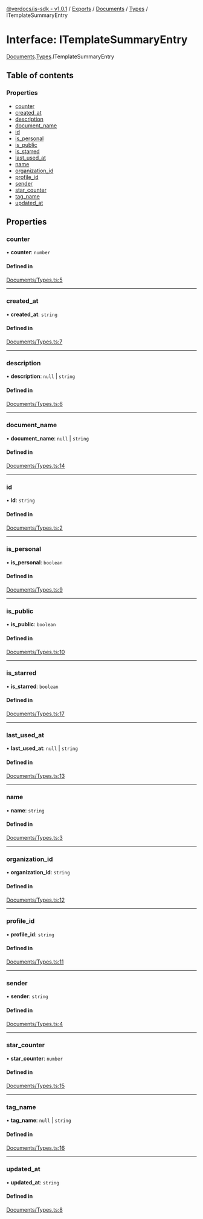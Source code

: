 [@verdocs/js-sdk - v1.0.1](../README.md) / [Exports](../modules.md) / [Documents](../modules/Documents.md) / [Types](../modules/Documents.Types.md) / ITemplateSummaryEntry

# Interface: ITemplateSummaryEntry

[Documents](../modules/Documents.md).[Types](../modules/Documents.Types.md).ITemplateSummaryEntry

## Table of contents

### Properties

- [counter](Documents.Types.ITemplateSummaryEntry.md#counter)
- [created_at](Documents.Types.ITemplateSummaryEntry.md#created_at)
- [description](Documents.Types.ITemplateSummaryEntry.md#description)
- [document_name](Documents.Types.ITemplateSummaryEntry.md#document_name)
- [id](Documents.Types.ITemplateSummaryEntry.md#id)
- [is_personal](Documents.Types.ITemplateSummaryEntry.md#is_personal)
- [is_public](Documents.Types.ITemplateSummaryEntry.md#is_public)
- [is_starred](Documents.Types.ITemplateSummaryEntry.md#is_starred)
- [last_used_at](Documents.Types.ITemplateSummaryEntry.md#last_used_at)
- [name](Documents.Types.ITemplateSummaryEntry.md#name)
- [organization_id](Documents.Types.ITemplateSummaryEntry.md#organization_id)
- [profile_id](Documents.Types.ITemplateSummaryEntry.md#profile_id)
- [sender](Documents.Types.ITemplateSummaryEntry.md#sender)
- [star_counter](Documents.Types.ITemplateSummaryEntry.md#star_counter)
- [tag_name](Documents.Types.ITemplateSummaryEntry.md#tag_name)
- [updated_at](Documents.Types.ITemplateSummaryEntry.md#updated_at)

## Properties

### counter

• **counter**: `number`

#### Defined in

[Documents/Types.ts:5](https://github.com/Verdocs/js-sdk/blob/main/src/Documents/Types.ts#L5)

___

### created\_at

• **created\_at**: `string`

#### Defined in

[Documents/Types.ts:7](https://github.com/Verdocs/js-sdk/blob/main/src/Documents/Types.ts#L7)

___

### description

• **description**: ``null`` \| `string`

#### Defined in

[Documents/Types.ts:6](https://github.com/Verdocs/js-sdk/blob/main/src/Documents/Types.ts#L6)

___

### document\_name

• **document\_name**: ``null`` \| `string`

#### Defined in

[Documents/Types.ts:14](https://github.com/Verdocs/js-sdk/blob/main/src/Documents/Types.ts#L14)

___

### id

• **id**: `string`

#### Defined in

[Documents/Types.ts:2](https://github.com/Verdocs/js-sdk/blob/main/src/Documents/Types.ts#L2)

___

### is\_personal

• **is\_personal**: `boolean`

#### Defined in

[Documents/Types.ts:9](https://github.com/Verdocs/js-sdk/blob/main/src/Documents/Types.ts#L9)

___

### is\_public

• **is\_public**: `boolean`

#### Defined in

[Documents/Types.ts:10](https://github.com/Verdocs/js-sdk/blob/main/src/Documents/Types.ts#L10)

___

### is\_starred

• **is\_starred**: `boolean`

#### Defined in

[Documents/Types.ts:17](https://github.com/Verdocs/js-sdk/blob/main/src/Documents/Types.ts#L17)

___

### last\_used\_at

• **last\_used\_at**: ``null`` \| `string`

#### Defined in

[Documents/Types.ts:13](https://github.com/Verdocs/js-sdk/blob/main/src/Documents/Types.ts#L13)

___

### name

• **name**: `string`

#### Defined in

[Documents/Types.ts:3](https://github.com/Verdocs/js-sdk/blob/main/src/Documents/Types.ts#L3)

___

### organization\_id

• **organization\_id**: `string`

#### Defined in

[Documents/Types.ts:12](https://github.com/Verdocs/js-sdk/blob/main/src/Documents/Types.ts#L12)

___

### profile\_id

• **profile\_id**: `string`

#### Defined in

[Documents/Types.ts:11](https://github.com/Verdocs/js-sdk/blob/main/src/Documents/Types.ts#L11)

___

### sender

• **sender**: `string`

#### Defined in

[Documents/Types.ts:4](https://github.com/Verdocs/js-sdk/blob/main/src/Documents/Types.ts#L4)

___

### star\_counter

• **star\_counter**: `number`

#### Defined in

[Documents/Types.ts:15](https://github.com/Verdocs/js-sdk/blob/main/src/Documents/Types.ts#L15)

___

### tag\_name

• **tag\_name**: ``null`` \| `string`

#### Defined in

[Documents/Types.ts:16](https://github.com/Verdocs/js-sdk/blob/main/src/Documents/Types.ts#L16)

___

### updated\_at

• **updated\_at**: `string`

#### Defined in

[Documents/Types.ts:8](https://github.com/Verdocs/js-sdk/blob/main/src/Documents/Types.ts#L8)
